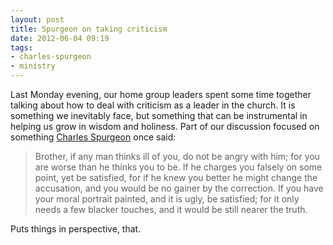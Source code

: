 ```yaml
---
layout: post
title: Spurgeon on taking criticism
date: 2012-06-04 09:19
tags:
- charles-spurgeon
- ministry
---
```

<p>Last Monday evening, our home group leaders spent some time together  talking about how to deal with criticism as a leader in the church. It  is something we inevitably face, but something that can be instrumental  in helping us grow in wisdom and holiness. Part of our discussion  focused on something <a href="http://en.wikipedia.org/wiki/Charles_Spurgeon">Charles Spurgeon</a> once said:</p>
<blockquote>
Brother,  if any man thinks ill of you, do not be angry with him; for you are  worse than he thinks you to be. If he charges you falsely on some point,  yet be satisfied, for if he knew you better he might change the  accusation, and you would be no gainer by the correction. If you have  your moral portrait painted, and it is ugly, be satisfied; for it only  needs a few blacker touches, and it would be still nearer the truth.
</blockquote>

Puts things in perspective, that.
